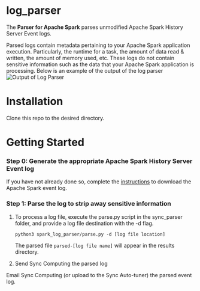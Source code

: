 # log_parser
The **Parser for Apache Spark** parses unmodified Apache Spark History Server Event logs.

Parsed logs contain metadata pertaining to your Apache Spark application execution. Particularly, the runtime for a task, the amount of data read & written, the amount of memory used, etc. These logs do not contain
sensitive information such as the data that your Apache Spark application is processing. Below is an example of the output of the log parser
![Output of Log Parser](docs/output.png)

# Installation
Clone this repo to the desired directory.

# Getting Started
### Step 0: Generate the appropriate Apache Spark History Server Event log
If you have not already done so, complete the [instructions](docs/event_log_download.pdf) to download the Apache Spark event log.

### Step 1: Parse the log to strip away sensitive information
1. To process a log file, execute the parse.py script in the sync_parser folder, and provide a
log file destination with the -d flag.

    `python3 spark_log_parser/parse.py -d [log file location]`

    The parsed file `parsed-[log file name]` will appear in the results directory.


2. Send Sync Computing the parsed log

Email Sync Computing (or upload to the Sync Auto-tuner) the parsed event log.
